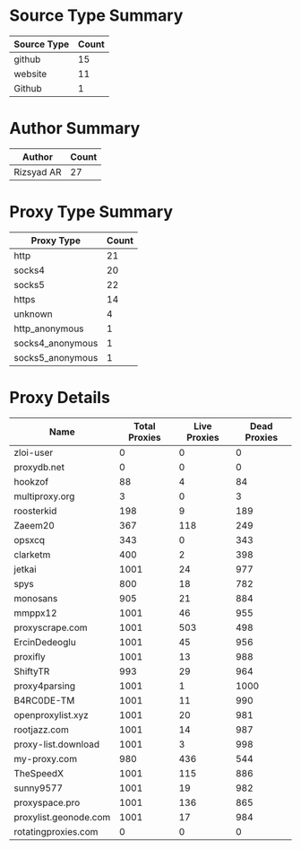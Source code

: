 # Source Type Summary

| Source Type | Count |
|-------------|-------|
| github | 15 |
| website | 11 |
| Github | 1 |


# Author Summary

| Author | Count |
|--------|-------|
| Rizsyad AR | 27 |


# Proxy Type Summary

| Proxy Type | Count |
|------------|-------|
| http | 21 |
| socks4 | 20 |
| socks5 | 22 |
| https | 14 |
| unknown | 4 |
| http_anonymous | 1 |
| socks4_anonymous | 1 |
| socks5_anonymous | 1 |


# Proxy Details

| Name | Total Proxies | Live Proxies | Dead Proxies |
|------|---------------|--------------|---------------|
| zloi-user | 0 | 0 | 0 |
| proxydb.net | 0 | 0 | 0 |
| hookzof | 88 | 4 | 84 |
| multiproxy.org | 3 | 0 | 3 |
| roosterkid | 198 | 9 | 189 |
| Zaeem20 | 367 | 118 | 249 |
| opsxcq | 343 | 0 | 343 |
| clarketm | 400 | 2 | 398 |
| jetkai | 1001 | 24 | 977 |
| spys | 800 | 18 | 782 |
| monosans | 905 | 21 | 884 |
| mmppx12 | 1001 | 46 | 955 |
| proxyscrape.com | 1001 | 503 | 498 |
| ErcinDedeoglu | 1001 | 45 | 956 |
| proxifly | 1001 | 13 | 988 |
| ShiftyTR | 993 | 29 | 964 |
| proxy4parsing | 1001 | 1 | 1000 |
| B4RC0DE-TM | 1001 | 11 | 990 |
| openproxylist.xyz | 1001 | 20 | 981 |
| rootjazz.com | 1001 | 14 | 987 |
| proxy-list.download | 1001 | 3 | 998 |
| my-proxy.com | 980 | 436 | 544 |
| TheSpeedX | 1001 | 115 | 886 |
| sunny9577 | 1001 | 19 | 982 |
| proxyspace.pro | 1001 | 136 | 865 |
| proxylist.geonode.com | 1001 | 17 | 984 |
| rotatingproxies.com | 0 | 0 | 0 |
